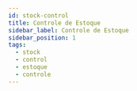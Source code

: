 ```yaml
---
id: stock-control
title: Controle de Estoque
sidebar_label: Controle de Estoque
sidebar_position: 1
tags:
  - stock
  - control
  - estoque
  - controle
---
```

